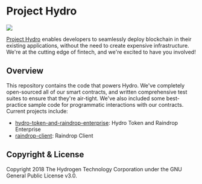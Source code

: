 # Project Hydro
<img src="https://www.hydrogenplatform.com/images/logo_hydro.png">

[Project Hydro](http://www.projecthydro.com) enables developers to seamlessly deploy blockchain in their existing applications, without the need to create expensive infrastructure. We're at the cutting edge of fintech, and we're excited to have you involved!

## Overview
This repository contains the code that powers Hydro. We've completely open-sourced all of our smart contracts, and written comprehensive test suites to ensure that they're air-tight. We've also included some best-practice sample code for programmatic interactions with our contracts. Current projects include:

- [hydro-token-and-raindrop-enterprise](./hydro-token-and-raindrop-enterprise): Hydro Token and Raindrop Enterprise
- [raindrop-client](./raindrop-client): Raindrop Client

## Copyright & License
Copyright 2018 The Hydrogen Technology Corporation under the GNU General Public License v3.0.
